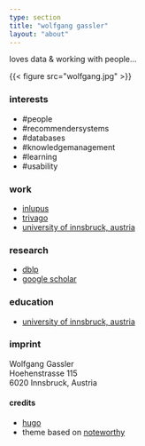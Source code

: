```yaml
---
type: section
title: "wolfgang gassler"
layout: "about"
---
```


loves data & working with people...

{{< figure src="wolfgang.jpg" >}}

### interests
* #people
* #recommendersystems
* #databases
* #knowledgemanagement
* #learning
* #usability

### work
* [inlupus](https://inlupus.at)
* [trivago](https://company.trivago.com)
* [university of innsbruck, austria](https://dbis-informatik.uibk.ac.at)

### research
* [dblp](https://dblp.uni-trier.de/pers/hd/g/Gassler:Wolfgang.html)
* [google scholar](https://scholar.google.com/citations?user=NjS_p2QAAAAJ)

### education
* [university of innsbruck, austria](https://informatik.uibk.ac.at)

### imprint
Wolfgang Gassler  
Hoehenstrasse 115  
6020 Innsbruck, Austria  

#### credits
* [hugo](https://github.com/gohugoio)
* theme based on [noteworthy](https://github.com/kimcc/hugo-theme-noteworthy/)